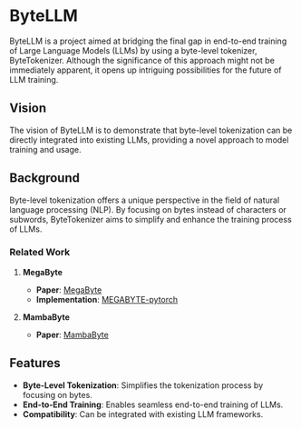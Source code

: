 # ByteLLM

ByteLLM is a project aimed at bridging the final gap in end-to-end training of Large Language Models (LLMs) by using a byte-level tokenizer, ByteTokenizer. Although the significance of this approach might not be immediately apparent, it opens up intriguing possibilities for the future of LLM training.

## Vision

The vision of ByteLLM is to demonstrate that byte-level tokenization can be directly integrated into existing LLMs, providing a novel approach to model training and usage.

## Background

Byte-level tokenization offers a unique perspective in the field of natural language processing (NLP). By focusing on bytes instead of characters or subwords, ByteTokenizer aims to simplify and enhance the training process of LLMs.

### Related Work

1. **MegaByte**
   - **Paper**: [MegaByte](https://arxiv.org/abs/2401.13660)
   - **Implementation**: [MEGABYTE-pytorch](https://github.com/lucidrains/MEGABYTE-pytorch)

2. **MambaByte**
   - **Paper**: [MambaByte](https://arxiv.org/abs/2401.13660)

## Features

- **Byte-Level Tokenization**: Simplifies the tokenization process by focusing on bytes.
- **End-to-End Training**: Enables seamless end-to-end training of LLMs.
- **Compatibility**: Can be integrated with existing LLM frameworks.
